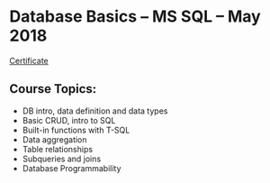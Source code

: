 # Database Basics – MS SQL – May 2018

[Certificate](https://softuni.bg/certificates/details/55531/fa8d566e)

## Course Topics:

- DB intro, data definition and data types
- Basic CRUD, intro to SQL
- Built-in functions with T-SQL
- Data aggregation
- Table relationships
- Subqueries and joins
- Database Programmability

